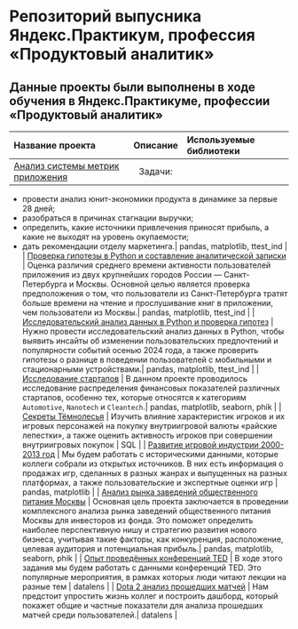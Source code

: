 # Репозиторий выпусника Яндекс.Практикум, профессия «Продуктовый аналитик»

## Данные проекты были выполнены в ходе обучения в Яндекс.Практикуме, профессии «Продуктовый аналитик»

| Название проекта | Описание | Используемые библиотеки |
| :-------------------- | :---------------------: |:--------------------------- |
| [Анализ системы метрик приложения](https://github.com/NoLoAl/Yandex_Practicum_AD/tree/main/Analysis%20of%20the%20application%20metrics%20system)  |  Задачи:
- провести анализ юнит-экономики продукта в динамике за первые 28 дней;
- разобраться в причинах стагнации выручки;
- определить, какие источники привлечения приносят прибыль, а какие не выходят на уровень окупаемости;
- дать рекомендации отделу маркетинга.| pandas, matplotlib, ttest_ind |
| [Проверка гипотезы в Python и составление аналитической записки](https://github.com/NoLoAl/Yandex_Practicum_AD/tree/main/Testing%20a%20Hypothesis%20in%20Python%20and%20Writing%20a%20Research%20Note)  | Оценка различия среднего времени активности пользователей приложения из двух крупнейших городов России — Санкт-Петербурга и Москвы. Основной целью является проверка предположения о том, что пользователи из Санкт-Петербурга тратят больше времени на чтение и прослушивание книг в приложении, чем пользователи из Москвы.| pandas, matplotlib, ttest_ind |
| [Исследовательский анализ данных в Python и проверка гипотез](https://github.com/NoLoAl/Yandex_Practicum_AD/tree/main/Exploratory%20Data%20Analysis%20in%20Python%20and%20Hypothesis%20Testing)  | Нужно провести исследовательский анализ данных в Python, чтобы выявить инсайты об изменении пользовательских предпочтений и популярности событий осенью 2024 года, а также проверить гипотезы о разнице в поведении пользователей с мобильными и стационарными устройствами.| pandas, matplotlib, ttest_ind |
| [Исследование стартапов](https://github.com/NoLoAl/Yandex_Practicum_AD/tree/main/Startup_Research)  | В данном проекте проводилось исследование распределения финансовых показателей различных стартапов, особенно тех, которые относятся к категориям `Automotive`, `Nanotech` и `Cleantech`.| pandas, matplotlib, seaborn, phik |
| [Секреты Тёмнолесья](https://github.com/NoLoAl/Yandex_Practicum_AD/tree/main/SPRINT4_project) | Изучить влияние характеристик игроков и их игровых персонажей на покупку внутриигровой валюты «райские лепестки», а также оценить активность игроков при совершении внутриигровых покупок  | SQL |
| [Развитие игровой индустрии 2000-2013 год](https://github.com/NoLoAl/Yandex_Practicum_AD/tree/main/Development_of_the_game_industry_2000-2013) | Мы будем работать с историческими данными, которые коллеги собрали из открытых источников. В них есть информация о продажах игр, сделанных в разных жанрах и выпущенных на разных платформах, а также пользовательские и экспертные оценки игр | pandas, matplotlib |
| [Анализ рынка заведений общественного питания Москвы](https://github.com/NoLoAl/Yandex_Practicum_AD/tree/main/Analysis_of_the_Moscow_catering_market) | Основная цель проекта заключается в проведении комплексного анализа рынка заведений общественного питания Москвы для инвесторов из фонда. Это поможет определить наиболее перспективную нишу и стратегию развития нового бизнеса, учитывая такие факторы, как конкуренция, расположение, целевая аудитория и потенциальная прибыль.| pandas, matplotlib, seaborn, phik |
| [Опыт проведённых конференций TED](https://datalens.yandex/sh0ognyztrhge) | В ходе этого задания мы будем работать с данными конференций TED. Это популярные мероприятия, в рамках которых люди читают лекции на разные тем | datalens |
| [Dota 2 анализ прошедших матчей](https://datalens.yandex/2sgz3wak0o1oo) | Нам предстоит упростить жизнь коллег и построить дашборд, который покажет общие и частные показатели для анализа прошедших матчей среди пользователей.| datalens |
